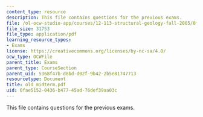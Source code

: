 ```yaml
---
content_type: resource
description: This file contains questions for the previous exams.
file: /ol-ocw-studio-app/courses/12-113-structural-geology-fall-2005/0fae51520436b47745ad76def39aa03c_old_midterm.pdf
file_size: 31753
file_type: application/pdf
learning_resource_types:
- Exams
license: https://creativecommons.org/licenses/by-nc-sa/4.0/
ocw_type: OCWFile
parent_title: Exams
parent_type: CourseSection
parent_uid: 5368f47b-d8bd-d02f-9b42-2b5e81747713
resourcetype: Document
title: old_midterm.pdf
uid: 0fae5152-0436-b477-45ad-76def39aa03c
---
```

This file contains questions for the previous exams.